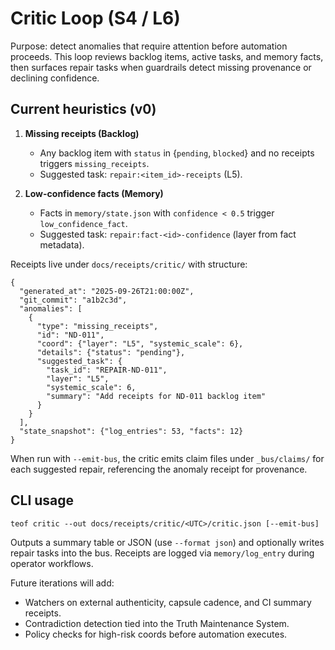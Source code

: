 # Critic Loop (S4 / L6)

Purpose: detect anomalies that require attention before automation proceeds.
This loop reviews backlog items, active tasks, and memory facts, then surfaces
repair tasks when guardrails detect missing provenance or declining confidence.

## Current heuristics (v0)

1. **Missing receipts (Backlog)**
   - Any backlog item with `status` in {`pending`, `blocked`} and no receipts
     triggers `missing_receipts`.
   - Suggested task: `repair:<item_id>-receipts` (L5).

2. **Low-confidence facts (Memory)**
   - Facts in `memory/state.json` with `confidence < 0.5` trigger
     `low_confidence_fact`.
   - Suggested task: `repair:fact-<id>-confidence` (layer from fact metadata).

Receipts live under `docs/receipts/critic/` with structure:

```
{
  "generated_at": "2025-09-26T21:00:00Z",
  "git_commit": "a1b2c3d",
  "anomalies": [
    {
      "type": "missing_receipts",
      "id": "ND-011",
      "coord": {"layer": "L5", "systemic_scale": 6},
      "details": {"status": "pending"},
      "suggested_task": {
        "task_id": "REPAIR-ND-011",
        "layer": "L5",
        "systemic_scale": 6,
        "summary": "Add receipts for ND-011 backlog item"
      }
    }
  ],
  "state_snapshot": {"log_entries": 53, "facts": 12}
}
```

When run with `--emit-bus`, the critic emits claim files under `_bus/claims/`
for each suggested repair, referencing the anomaly receipt for provenance.

## CLI usage

```
teof critic --out docs/receipts/critic/<UTC>/critic.json [--emit-bus]
```

Outputs a summary table or JSON (use `--format json`) and optionally writes
repair tasks into the bus. Receipts are logged via `memory/log_entry` during
operator workflows.

Future iterations will add:
- Watchers on external authenticity, capsule cadence, and CI summary receipts.
- Contradiction detection tied into the Truth Maintenance System.
- Policy checks for high-risk coords before automation executes.
